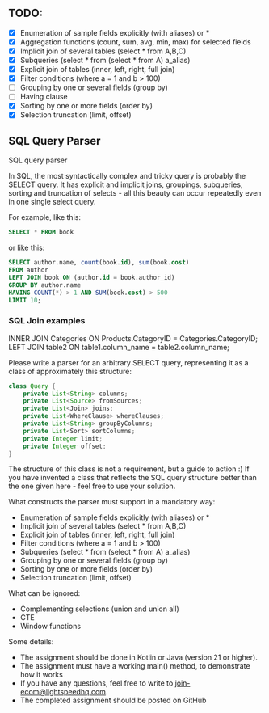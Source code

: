## TODO: 
- [x] Enumeration of sample fields explicitly (with aliases) or *
- [x] Aggregation functions (count, sum, avg, min, max) for selected fields
- [x] Implicit join of several tables (select * from A,B,C)
- [x] Subqueries (select * from (select * from A) a_alias)
- [x] Explicit join of tables (inner, left, right, full join)
- [x] Filter conditions (where a = 1 and b > 100)
- [ ] Grouping by one or several fields (group by)
- [ ] Having clause 
- [x] Sorting by one or more fields (order by)
- [x] Selection truncation (limit, offset)

## SQL Query Parser
SQL query parser

In SQL, the most syntactically complex and tricky query is probably the SELECT query. It has explicit and implicit joins, groupings,
subqueries, sorting and truncation of selects - all this beauty can occur repeatedly even in one single
select query.

For example, like this:
```sql
SELECT * FROM book
```
or like this:

```sql
SELECT author.name, count(book.id), sum(book.cost) 
FROM author 
LEFT JOIN book ON (author.id = book.author_id) 
GROUP BY author.name 
HAVING COUNT(*) > 1 AND SUM(book.cost) > 500
LIMIT 10;
```


### SQL Join examples
INNER JOIN Categories ON Products.CategoryID = Categories.CategoryID;
LEFT JOIN table2 ON table1.column_name = table2.column_name;

Please write a parser for an arbitrary SELECT query, representing it as a class of approximately this structure:
```java
class Query {
	private List<String> columns;
	private List<Source> fromSources;
	private List<Join> joins;
	private List<WhereClause> whereClauses;
	private List<String> groupByColumns;
	private List<Sort> sortColumns;
	private Integer limit;
	private Integer offset;
}
```

The structure of this class is not a requirement, but a guide to action :)
If you have invented a class that reflects the SQL query structure better than the one given here - feel free to use your solution.

What constructs the parser must support in a mandatory way:
- Enumeration of sample fields explicitly (with aliases) or *
- Implicit join of several tables (select * from A,B,C)
- Explicit join of tables (inner, left, right, full join)
- Filter conditions (where a = 1 and b > 100)
- Subqueries (select * from (select * from A) a_alias)
- Grouping by one or several fields (group by)
- Sorting by one or more fields (order by)
- Selection truncation (limit, offset)

What can be ignored:
- Complementing selections (union and union all)
- CTE
- Window functions

Some details:
- The assignment should be done in Kotlin or Java (version 21 or higher).
- The assignment must have a working main() method, to demonstrate how it works
- If you have any questions, feel free to write to join-ecom@lightspeedhq.com.
- The completed assignment should be posted on GitHub